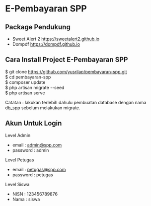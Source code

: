 <p align="center">
    <h1>E-Pembayaran SPP</h1>
</p>

## Package Pendukung

-   Sweet Alert 2
    https://sweetalert2.github.io
-   Dompdf
    https://dompdf.github.io

## Cara Install Project E-Pembayaran SPP

$ git clone https://github.com/yusrilap/pembayaran-spp.git <br>
$ cd pembayaran-spp <br>
$ composer update <br>
$ php artisan migrate --seed <br>
$ php artisan serve <br>

Catatan :
lakukan terlebih dahulu pembuatan database dengan nama db_spp sebelum melakukan migrate.

## Akun Untuk Login

Level Admin

-   email : admin@spp.com
-   password : admin

Level Petugas

-   email : petugas@spp.com
-   password : petugas

Level Siswa

-   NISN : 123456789876
-   Nama : siswa
